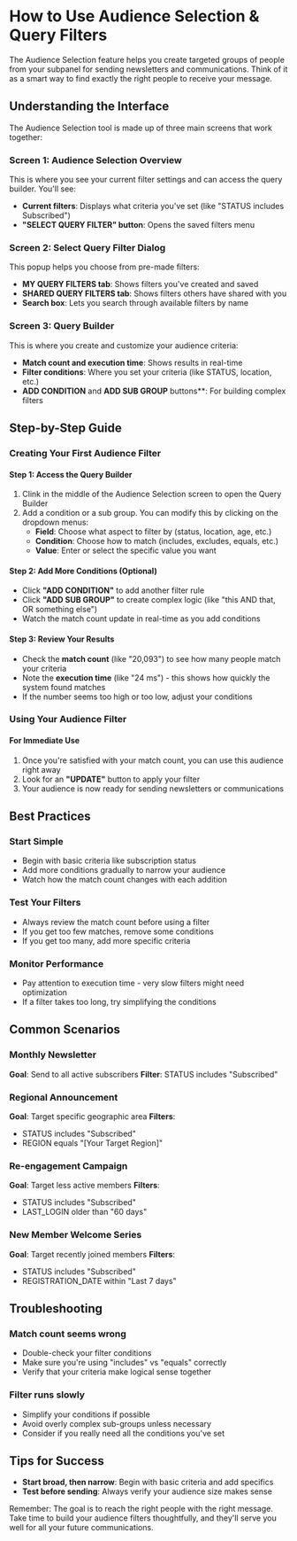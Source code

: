 # How to Use Audience Selection & Query Filters

The Audience Selection feature helps you create targeted groups of people from your subpanel for sending newsletters and communications. Think of it as a smart way to find exactly the right people to receive your message.

## Understanding the Interface

The Audience Selection tool is made up of three main screens that work together:

### Screen 1: Audience Selection Overview
This is where you see your current filter settings and can access the query builder. You'll see:
- **Current filters**: Displays what criteria you've set (like "STATUS includes Subscribed")
- **"SELECT QUERY FILTER" button**: Opens the saved filters menu

### Screen 2: Select Query Filter Dialog
This popup helps you choose from pre-made filters:
- **MY QUERY FILTERS tab**: Shows filters you've created and saved
- **SHARED QUERY FILTERS tab**: Shows filters others have shared with you
- **Search box**: Lets you search through available filters by name

### Screen 3: Query Builder
This is where you create and customize your audience criteria:
- **Match count and execution time**: Shows results in real-time
- **Filter conditions**: Where you set your criteria (like STATUS, location, etc.)
- **ADD CONDITION** and **ADD SUB GROUP** buttons**: For building complex filters

## Step-by-Step Guide

### Creating Your First Audience Filter

#### Step 1: Access the Query Builder
1. Clink in the middle of the Audience Selection screen to open the Query Builder
2. Add a condition or a sub group. You can modify this by clicking on the dropdown menus:
   - **Field**: Choose what aspect to filter by (status, location, age, etc.)
   - **Condition**: Choose how to match (includes, excludes, equals, etc.)
   - **Value**: Enter or select the specific value you want

#### Step 2: Add More Conditions (Optional)
- Click **"ADD CONDITION"** to add another filter rule
- Click **"ADD SUB GROUP"** to create complex logic (like "this AND that, OR something else")
- Watch the match count update in real-time as you add conditions

#### Step 3: Review Your Results
- Check the **match count** (like "20,093") to see how many people match your criteria
- Note the **execution time** (like "24 ms") - this shows how quickly the system found matches
- If the number seems too high or too low, adjust your conditions

### Using Your Audience Filter

#### For Immediate Use
1. Once you're satisfied with your match count, you can use this audience right away
2. Look for an **"UPDATE"** button to apply your filter
3. Your audience is now ready for sending newsletters or communications

## Best Practices

### Start Simple
- Begin with basic criteria like subscription status
- Add more conditions gradually to narrow your audience
- Watch how the match count changes with each addition

### Test Your Filters
- Always review the match count before using a filter
- If you get too few matches, remove some conditions
- If you get too many, add more specific criteria

### Monitor Performance
- Pay attention to execution time - very slow filters might need optimization
- If a filter takes too long, try simplifying the conditions

## Common Scenarios

### Monthly Newsletter
**Goal**: Send to all active subscribers
**Filter**: STATUS includes "Subscribed"

### Regional Announcement
**Goal**: Target specific geographic area
**Filters**: 
- STATUS includes "Subscribed"
- REGION equals "[Your Target Region]"

### Re-engagement Campaign
**Goal**: Target less active members
**Filters**:
- STATUS includes "Subscribed" 
- LAST_LOGIN older than "60 days"

### New Member Welcome Series
**Goal**: Target recently joined members
**Filters**:
- STATUS includes "Subscribed"
- REGISTRATION_DATE within "Last 7 days"

## Troubleshooting

### Match count seems wrong
- Double-check your filter conditions
- Make sure you're using "includes" vs "equals" correctly
- Verify that your criteria make logical sense together

### Filter runs slowly
- Simplify your conditions if possible
- Avoid overly complex sub-groups unless necessary
- Consider if you really need all the conditions you've set

## Tips for Success

- **Start broad, then narrow**: Begin with basic criteria and add specifics
- **Test before sending**: Always verify your audience size makes sense

Remember: The goal is to reach the right people with the right message. Take time to build your audience filters thoughtfully, and they'll serve you well for all your future communications.